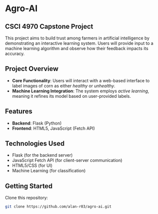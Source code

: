 # Agro-AI

## CSCI 4970 Capstone Project

This project aims to build trust among farmers in artificial intelligence by demonstrating an interactive learning system. Users will provide input to a machine learning algorithm and observe how their feedback impacts its accuracy.

## Project Overview

- **Core Functionality**: Users will interact with a web-based interface to label images of corn as either *healthy* or *unhealthy*.  
- **Machine Learning Integration**: The system employs *active learning*, meaning it refines its model based on user-provided labels.  

## Features

- **Backend**: Flask (Python)  
- **Frontend**: HTML5, JavaScript (Fetch API)  

## Technologies Used

- Flask (for the backend server)  
- JavaScript Fetch API (for client-server communication)  
- HTML5/CSS (for UI)  
- Machine Learning (for classification)  

## Getting Started

Clone this repository:

```sh
git clone https://github.com/alan-r03/agro-ai.git
```
